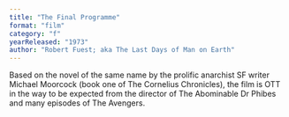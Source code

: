 ```yaml
---
title: "The Final Programme"
format: "film"
category: "f"
yearReleased: "1973"
author: "Robert Fuest; aka The Last Days of Man on Earth"
---
```

Based on the novel of the same name by the prolific  anarchist SF writer Michael Moorcock (book one of The Cornelius Chronicles),  the film is OTT in the way to be expected from the director of The Abominable  Dr Phibes and many episodes of The Avengers.
 